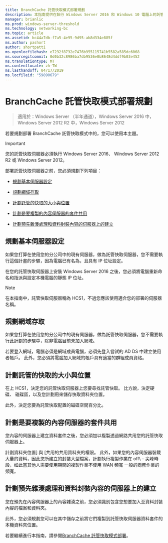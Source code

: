 ```yaml
---
title: BranchCache 託管快取模式部署規劃
description: 本指南提供在執行 Windows Server 2016 和 Windows 10 電腦上的託管快取模式部署 BranchCache 的指示
manager: brianlic
ms.prod: windows-server-threshold
ms.technology: networking-bc
ms.topic: article
ms.assetid: bc44a7db-f7a5-4e95-9d95-ab8d334e885f
ms.author: pashort
author: shortpatti
ms.openlocfilehash: e7232f8732e7476b955115741b5582a585dc6068
ms.sourcegitcommit: 0d0b32c8986ba7db9536e0b8648d4ddf9b03e452
ms.translationtype: MT
ms.contentlocale: zh-TW
ms.lasthandoff: 04/17/2019
ms.locfileid: "59890679"
---
```

# <a name="branchcache-hosted-cache-mode-deployment-planning"></a>BranchCache 託管快取模式部署規劃

>適用於：Windows Server （半年通道），Windows Server 2016 中，Windows Server 2012 R2 中，Windows Server 2012

若要規劃部署 BranchCache 託管快取模式中的，您可以使用本主題。

>[!IMPORTANT]
>您的託管快取伺服器必須執行 Windows Server 2016、 Windows Server 2012 R2 或 Windows Server 2012。

部署託管快取伺服器之前，您必須規劃下列項目：

- [規劃基本伺服器設定](#bkmk_basic)

- [規劃網域存取](#bkmk_domain)

- [計劃託管的快取的大小與位置](#bkmk_cachelocation)

- [計劃是要複製的內容伺服器的套件共用](#bkmk_package)

- [計劃預先雜湊處理和資料封裝內容的伺服器上的建立](#bkmk_prehash)

## <a name="bkmk_basic"></a>規劃基本伺服器設定
  
如果您打算在使用您的分公司中的現有伺服器，做為託管快取伺服器，您不需要執行這個計畫的步驟，因為電腦已有名為，且具有 IP 位址設定。

在您的託管快取伺服器上安裝 Windows Server 2016 之後，您必須將電腦重新命名和指派與設定本機電腦的靜態 IP 位址。

>[!NOTE]
>在本指南中，託管快取伺服器稱為 HCS1，不過您應該使用適合您的部署的伺服器名稱。

## <a name="bkmk_domain"></a>規劃網域存取

如果您打算在使用您的分公司中的現有伺服器，做為託管快取伺服器，您不需要執行此計劃的步驟中，除非電腦目前未加入網域。
  
若要登入網域，電腦必須是網域成員電腦，必須先登入嘗試的 AD DS 中建立使用者帳戶。 此外，您必須將電腦加入網域的帳戶具有適當的群組成員資格。

## <a name="bkmk_cachelocation"></a>計劃託管的快取的大小與位置

在上 HCS1，決定您的託管快取伺服器上您要尋找託管快取。 比方說，決定硬碟、 磁碟區，以及您計劃用來儲存快取資料夾位置。

此外，決定您要為託管快取配置的磁碟空間百分比。

## <a name="bkmk_package"></a>計劃是要複製的內容伺服器的套件共用

您內容的伺服器上建立資料套件之後，您必須加以複製透過網路共用您的託管快取伺服器上。

計劃資料夾位置] 與 [共用的共用資料夾的權限。 此外，如果您的內容伺服器裝載大量的資料，因此您所建立的封裝大型檔案，計劃執行複製作業在 off\ – 尖峰時段，如此當其他人需要使用期間的複製作業不使用 WAN 頻寬 一般的商務作業的頻寬。

## <a name="bkmk_prehash"></a>計劃預先雜湊處理和資料封裝內容的伺服器上的建立

您在預先在內容伺服器上的內容雜湊之前，您必須識別包含您想要加入至資料封裝內容的檔案和資料夾。 

此外，您必須規劃您可以在其中儲存之前將它們複製到託管快取伺服器資料套件的本機資料夾位置。

若要繼續進行本指南，請參閱[BranchCache 託管快取模式部署](4-Bc-Hcm-Deployment.md)。
